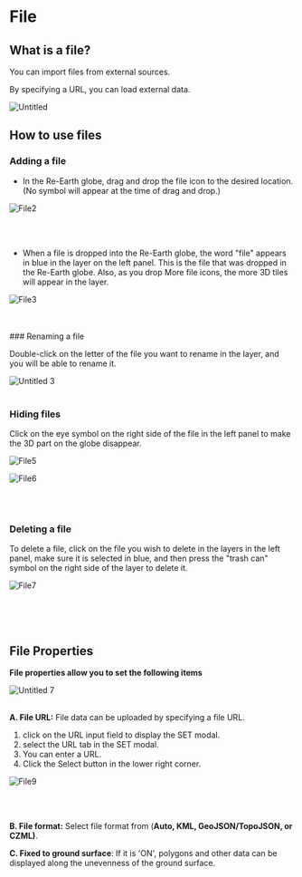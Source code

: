 # File

## What is a file?

You can import files from external sources.

By specifying a URL, you can load external data.

![Untitled](https://github.com/CS-eukarya/User-Manual-English-/assets/154571156/10fc4aa8-5a5f-4858-b6b0-e5fbd30087d8)

## How to use files

### Adding a file

- In the Re-Earth globe, drag and drop the file icon to the desired location. (No symbol will appear at the time of drag and drop.)

![File2](https://github.com/CS-eukarya/User-Manual-Japanese-/assets/154571156/2d8de00a-eee2-4915-a9d7-2c5150f5b9ed)

<br>
<br>

- When a file is dropped into the Re-Earth globe, the word "file" appears in blue in the layer on the left panel. This is the file that was dropped  in the Re-Earth globe. Also, as you drop More file icons, the more 3D tiles will appear in the layer.

![File3](https://github.com/CS-eukarya/User-Manual-English-/assets/154571156/9db37b6e-094e-4727-bd35-0c10a6f8e52c)

<br>
<br>
### Renaming a file

Double-click on the letter of the file you want to rename in the layer, and you will be able to rename it.

![Untitled 3](https://github.com/CS-eukarya/User-Manual-English-/assets/154571156/80e9e238-2e59-4430-a89e-a206a6af89bf)
<br>
<br>

### Hiding files

Click on the eye symbol on the right side of the file in the left panel to make the 3D part on the globe disappear.

![File5](https://github.com/CS-eukarya/User-Manual-English-/assets/154571156/938ada07-5ce5-42d5-97d4-bdafedc44315)

![File6](https://github.com/CS-eukarya/User-Manual-English-/assets/154571156/464abd54-5089-4953-b947-66b403ace04e)

<br>
<br>

### Deleting a file

To delete a file, click on the file you wish to delete in the layers in the left panel, make sure it is selected in blue, and then press the "trash can" symbol on the right side of the layer to delete it.

![File7](https://github.com/CS-eukarya/User-Manual-English-/assets/154571156/5e80aa26-db86-4bb8-a173-a270a4dce881)

<br>
<br>
<br>

## File Properties
**File properties allow you to set the following items**

![Untitled 7](https://github.com/CS-eukarya/User-Manual-English-/assets/154571156/3141616d-3254-48e8-aa5d-edd459ef4d10)
<br>
<br>

**A. File URL:** File data can be uploaded by specifying a file URL.

1. click on the URL input field to display the SET modal. 
2. select the URL tab in the SET modal.
3. You can enter a URL. 
4. Click the Select button in the lower right corner.

![File9](https://github.com/CS-eukarya/User-Manual-English-/assets/154571156/05039fb1-1362-4bce-a16b-d9b876f8e02c)

<br>
<br>

**B. File format:** Select file format from (**Auto, KML, GeoJSON/TopoJSON, or CZML)**.

**C. Fixed to ground surface**: If it is 'ON', polygons and other data can be displayed along the unevenness of the ground surface.
